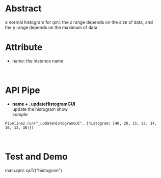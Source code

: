 # Abstract
a normal histogram for qml. the x range depends on the size of data, and the y range depends on the maximum of data  

# Attribute
* name: the instance name  
</br>

# API Pipe
* **name + _updateHistogramGUI**  
update the histogram show  
_sample_:  
```
Pipeline2.run("_updateHistogramGUI", {histogram: [40, 20, 15, 25, 14, 16, 13, 30]})
```  
</br>

# Test and Demo
main.qml: qsTr("histogram")  
</br>